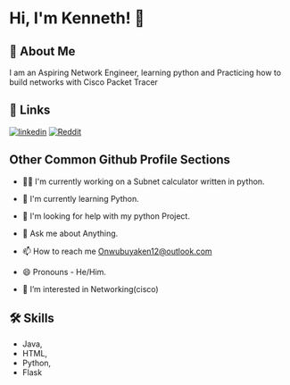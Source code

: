 # Hi, I'm Kenneth! 👋


## 🚀 About Me
I am an Aspiring Network Engineer, learning python and Practicing how to build networks with Cisco Packet Tracer


## 🔗 Links

[![linkedin](https://img.shields.io/badge/linkedin-0A66C2?style=for-the-badge&logo=linkedin&logoColor=white)](https://www.linkedin.com/in/kenneth-onwubuya/)
[![Reddit](https://img.shields.io/badge/Reddit-EE4B2B?style=for-the-badge&logo=Reddit&logoColor=white)](https://www.reddit.com/user/kenn3456/)


## Other Common Github Profile Sections
- 👩‍💻 I'm currently working on a Subnet calculator written in python.

- 🧠 I'm currently learning Python.

- 🤔 I'm looking for help with my python Project.

- 💬 Ask me about Anything.

- 📫 How to reach me Onwubuyaken12@outlook.com 

- 😄 Pronouns - He/Him.

- 👀 I’m interested in Networking(cisco)



## 🛠 Skills
- Java, 
- HTML, 
- Python, 
- Flask


<!---
RobotNinja15/RobotNinja15 is a ✨ special ✨ repository because its `README.md` (this file) appears on your GitHub profile.
You can click the Preview link to take a look at your changes.
--->
